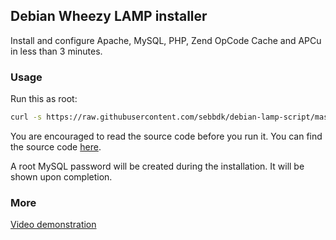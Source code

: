 ## Debian Wheezy LAMP installer

Install and configure Apache, MySQL, PHP, Zend OpCode Cache and APCu in less than 3 minutes.

### Usage

Run this as root:

```bash
curl -s https://raw.githubusercontent.com/sebbdk/debian-lamp-script/master/debian-lamp.sh | bash
```

You are encouraged to read the source code before you run it. You can find the source code [here](https://github.com/sebbdk/debian-lamp-script/blob/master/debian-lamp.sh).

A root MySQL password will be created during the installation. It will be shown upon completion.

### More

[Video demonstration](http://www.youtube.com/watch?v=aZCMJhj-Zys)
